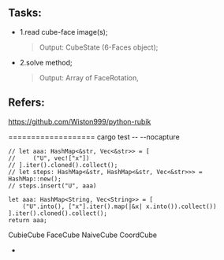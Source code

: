 
## Tasks:
- 1.read cube-face image(s);
	> Output: CubeState (6-Faces object);
- 2.solve method;
	> Output: Array of FaceRotation,


## Refers:
https://github.com/Wiston999/python-rubik



===================
cargo test -- --nocapture

```$rust
// let aaa: HashMap<&str, Vec<&str>> = [
//     ("U", vec!["x"])
// ].iter().cloned().collect();
// let steps: HashMap<&str, HashMap<&str, Vec<&str>>> = HashMap::new();
// steps.insert("U", aaa)

let aaa: HashMap<String, Vec<String>> = [
    ("U".into(), ["x"].iter().map(|&x| x.into()).collect())
].iter().cloned().collect();
return aaa;
```

CubieCube
FaceCube
NaiveCube
CoordCube

+
